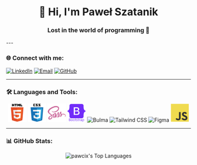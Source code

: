 <h1 align="center">👋 Hi, I'm Paweł Szatanik</h1>
<h3 align="center">Lost in the world of programming 🤠</h3>
---

### 🌐 Connect with me:
<a href="https://www.linkedin.com/in/pawe%C5%82-szatanik-712b47282" target="_blank"><img src="https://img.shields.io/badge/-LinkedIn-%230077B5?style=for-the-badge&logo=linkedin&logoColor=white" alt="LinkedIn"></a>
<a href="mailto:pawel.szatanik.priv@gmail.com"><img src="https://img.shields.io/badge/Email-%23D14836?style=for-the-badge&logo=gmail&logoColor=white" alt="Email"></a>
<a href="https://github.com/pawcix"><img src="https://img.shields.io/badge/GitHub-%2312100E?style=for-the-badge&logo=github&logoColor=white" alt="GitHub"></a>

---

### 🛠️ Languages and Tools:
<div align="center">
  <img src="https://raw.githubusercontent.com/devicons/devicon/master/icons/html5/html5-original-wordmark.svg" alt="HTML5" width="50" height="50" />
  <img src="https://raw.githubusercontent.com/devicons/devicon/master/icons/css3/css3-original-wordmark.svg" alt="CSS3" width="50" height="50" />
  <img src="https://raw.githubusercontent.com/devicons/devicon/master/icons/sass/sass-original.svg" alt="Sass" width="50" height="50" />
  <img src="https://raw.githubusercontent.com/devicons/devicon/master/icons/bootstrap/bootstrap-plain-wordmark.svg" alt="Bootstrap" width="50" height="50" />
  <img src="https://raw.githubusercontent.com/gilbarbara/logos/804dc257b59e144eaca5bc6ffd16949752c6f789/logos/bulma.svg" alt="Bulma" width="50" height="50" />
  <img src="https://www.vectorlogo.zone/logos/tailwindcss/tailwindcss-icon.svg" alt="Tailwind CSS" width="50" height="50" />
  <img src="https://www.vectorlogo.zone/logos/figma/figma-icon.svg" alt="Figma" width="50" height="50" />
  <img src="https://raw.githubusercontent.com/devicons/devicon/master/icons/javascript/javascript-original.svg" alt="JavaScript" width="50" height="50" />
</div>

---

### 📊 GitHub Stats:
<div align="center">
  <img src="https://github-readme-stats.vercel.app/api/top-langs?username=pawcix&show_icons=true&locale=en&layout=compact&theme=dark" alt="pawcix's Top Languages" />
</div>
